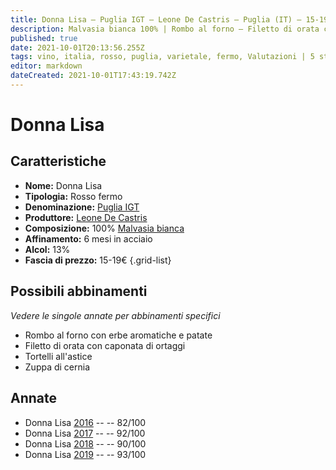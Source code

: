 ```yaml
---
title: Donna Lisa – Puglia IGT – Leone De Castris – Puglia (IT) – 15-19€ – 4★-5★
description: Malvasia bianca 100% | Rombo al forno – Filetto di orata con caponata di ortaggi – Tortelli all'astice – Zuppa di cernia
published: true
date: 2021-10-01T20:13:56.255Z
tags: vino, italia, rosso, puglia, varietale, fermo, Valutazioni | 5 stelle, Tortelli all'astice, Malvasia bianca, Prezzi | 15-19€, Rombo al forno, Filetto di orata con caponata di ortaggi, Zuppa di cernia, risotto ostriche ed erbe aromatiche
editor: markdown
dateCreated: 2021-10-01T17:43:19.742Z
---
```


# Donna Lisa

## Caratteristiche
- **Nome:** Donna Lisa
- **Tipologia:** Rosso fermo
- **Denominazione:** [Puglia IGT](/denominazioni/Italia/Puglia/IGT/Puglia)
- **Produttore:** [Leone De Castris](/produttori/Italia/Puglia/Leone-De-Castris) 
- **Composizione:** 100% [Malvasia bianca](/vitigni/Italia/bacca-bianca/Malvasia-bianca)
- **Affinamento:** 6 mesi in acciaio
- **Alcol:** 13%
- **Fascia di prezzo:** 15-19€
{.grid-list}



## Possibili abbinamenti
*Vedere le singole annate per abbinamenti specifici*

- Rombo al forno con erbe aromatiche e patate
- Filetto di orata con caponata di ortaggi
- Tortelli all'astice
- Zuppa di cernia


## Annate
- Donna Lisa [2016](vini/Italia/Puglia/Leone-De-Castris/Malvasia/2016) -- <span class="star-2"></span> -- 82/100
- Donna Lisa [2017](vini/Italia/Puglia/Leone-De-Castris/Malvasia/2017) -- <span class="star-5"></span> -- 92/100
- Donna Lisa [2018](vini/Italia/Puglia/Leone-De-Castris/Malvasia/2018) -- <span class="star-4"></span> -- 90/100
- Donna Lisa [2019](vini/Italia/Puglia/Leone-De-Castris/Malvasia/2019) -- <span class="star-5"></span> -- 93/100


